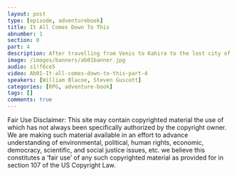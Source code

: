 ```yaml
---
layout: post
type: [episode, adventurebook]
title: It All Comes Down To This
abnumber: 1
section: 0
part: 4
description: After travelling from Venis to Kahira to the lost city of Du-En, Steven and William are confronted with a mystical cave that is supposed to contain the heart of Volent, a meteorite that allegedly grants powers of godhood. This is the final battleground of our adventure, where we and several other serious raiders are in a deadly competition to obtain inifinite power. Who can we trust? How many times will we die on our way through the cave? Find out in this episode.
image: /images/banners/ab01banner.jpg
audio: s1!f6ce5
video: Ab01-It-all-comes-down-to-this-part-4
speakers: [William Blacoe, Steven Guscott]
categories: [RPG, adventure-book]
tags: []
comments: true
---
```

Fair Use Disclaimer:
This site may contain copyrighted material the use of which has not always been specifically authorized by the copyright owner. We are making such material available in an effort to advance understanding of environmental, political, human rights, economic, democracy, scientific, and social justice issues, etc. we believe this constitutes a ‘fair use’ of any such copyrighted material as provided for in section 107 of the US Copyright Law.